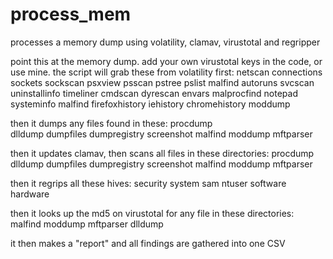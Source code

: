 # process_mem

processes a memory dump using volatility, clamav, virustotal and regripper

point this at the memory dump.
add your own virustotal keys in the code, or use mine.
the script will grab these from volatility first:
	netscan 
	connections 
	sockets 
	sockscan 
	psxview 
	psscan 
	pstree 
	pslist 
	malfind 
	autoruns 
	svcscan 
	uninstallinfo 
	timeliner 
	cmdscan 
	dyrescan 
	envars 
	malprocfind 
	notepad 
	systeminfo 
	malfind 
	firefoxhistory 
	iehistory 
	chromehistory 
	moddump

then it dumps any files found in these:
	procdump 	
	dlldump 
	dumpfiles 
	dumpregistry 
	screenshot 
	malfind 
	moddump 
	mftparser

then it updates clamav, then scans all files in these directories:
	procdump 
	dlldump 
	dumpfiles 
	dumpregistry 
	screenshot 
	malfind 
	moddump 
	mftparser

then it regrips all these hives:
	security 
	system 
	sam 
	ntuser 
	software 
	hardware

then it looks up the md5 on virustotal for any file in these directories:
	malfind 
	moddump 
	mftparser 
	dlldump

it then makes a "report" and all findings are gathered into one CSV

